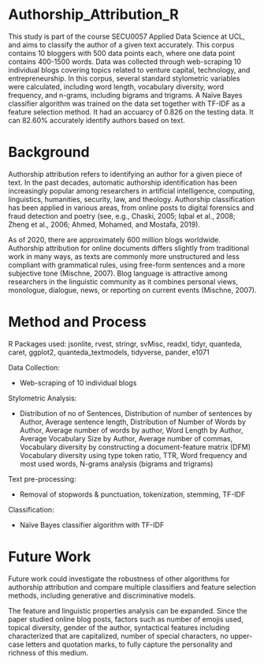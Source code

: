 # Authorship_Attribution_R

This study is part of the course SECU0057 Applied Data Science at UCL, and aims to classify the author of a given text accurately. This corpus contains 10 bloggers with 500 data points each, where one data point contains 400-1500 words. Data was collected through web-scraping 10 individual blogs covering topics related to venture capital, technology, and entrepreneurship. In this corpus, several standard stylometric variables were calculated, including word length, vocabulary diversity, word frequency, and n-grams, including bigrams and trigrams. A Naïve Bayes classifier algorithm was trained on the data set together with TF-IDF as a feature selection method. It had an accuarcy of 0.826 on the testing data. It can 82.60% accurately identify authors based on text.

# Background

Authorship attribution refers to identifying an author for a given piece of text. In the past decades, automatic authorship identification has been increasingly popular among researchers in artificial intelligence, computing, linguistics, humanities, security, law, and theology. Authorship classification has been applied in various areas, from online posts to digital forensics and fraud detection and poetry (see, e.g., Chaski, 2005; Iqbal et al., 2008;  Zheng et al., 2006; Ahmed, Mohamed, and Mostafa, 2019).

As of 2020, there are approximately 600 million blogs worldwide. Authorship attribution for online documents differs slightly from traditional work in many ways, as texts are commonly more unstructured and less compliant with grammatical rules, using free-form sentences and a more subjective tone (Mischne, 2007). Blog language is attractive among researchers in the linguistic community as it combines personal views, monologue, dialogue, news, or reporting on current events (Mischne, 2007).

# Method and Process

R Packages used: jsonlite, rvest, stringr, svMisc, readxl, tidyr, quanteda, caret, ggplot2, quanteda_textmodels, tidyverse, pander, e1071

Data Collection:
- Web-scraping of 10 individual blogs

Stylometric Analysis:
- Distribution of no of Sentences, Distribution of number of sentences by Author, Average sentence length, Distribution of Number of Words by Author, Average number of words by author, Word Length by Author, Average Vocabulary Size by Author, Average number of commas, Vocabulary diversity by constructing a document-feature matrix (DFM)  Vocabulary diversity using type token ratio, TTR, Word frequency and most used words,	N-grams analysis (bigrams and trigrams)

Text pre-processing:
- Removal of stopwords & punctuation, tokenization, stemming, TF-IDF

Classification:
- Naïve Bayes classifier algorithm  with TF-IDF


# Future Work

Future work could investigate the robustness of other algorithms for authorship attribution and compare multiple classifiers and feature selection methods, including generative and discriminative models.

The feature and linguistic properties analysis can be expanded. Since the paper studied online blog posts, factors such as number of emojis used, topical diversity, gender of the author, syntactical features including characterized that are capitalized, number of special characters, no upper-case letters and quotation marks, to fully capture the personality and richness of this medium. 

